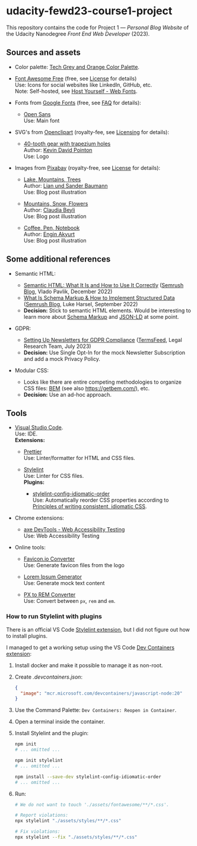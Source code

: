 # udacity-fewd23-course1-project

This repository contains the code for Project 1 — _Personal Blog Website_ of the Udacity Nanodegree _Front End Web Developer_ (2023).

## Sources and assets

- Color palette: [Tech Grey and Orange Color Palette](https://www.color-hex.com/color-palette/1010810).

- [Font Awesome Free](https://fontawesome.com/) (free, see [License](https://github.com/FortAwesome/Font-Awesome/blob/6.x/LICENSE.txt) for details)  
  Use: Icons for social websites like LinkedIn, GitHub, etc.  
  Note: Self-hosted, see [Host Yourself - Web Fonts](https://fontawesome.com/docs/web/setup/host-yourself/webfonts).

- Fonts from [Google Fonts](https://fonts.google.com/) (free, see [FAQ](https://developers.google.com/fonts/faq) for details):

  - [Open Sans](https://fonts.google.com/specimen/Open+Sans)  
    Use: Main font

- SVG's from [Openclipart](https://openclipart.org/) (royalty-fee, see [Licensing](https://openclipart.org/share) for details):

  - [40-tooth gear with trapezium holes](https://publicdomainvectors.org/en/free-clipart/Fourthy-tooth-cogwheel/47016.html)  
    Author: [Kevin David Pointon](https://openclipart.org/artist/Firkin)  
    Use: Logo

- Images from [Pixabay](https://pixabay.com/) (royalty-free, see [License](https://pixabay.com/service/terms/) for details):

  - [Lake, Mountains, Trees](https://pixabay.com/photos/lake-mountains-trees-alps-alpine-5933622/)  
    Author: <a href="https://pixabay.com/users/nature_brothers-19732775/?utm_source=link-attribution&utm_medium=referral&utm_campaign=image&utm_content=5933622">Lian und Sander Baumann</a>  
    Use: Blog post illustration

  - [Mountains, Snow, Flowers](https://pixabay.com/photos/mountains-snow-flowers-valley-1516733/)  
    Author: <a href="https://pixabay.com/users/narya-194384/?utm_source=link-attribution&utm_medium=referral&utm_campaign=image&utm_content=1516733">Claudia Beyli</a>  
    Use: Blog post illustration

  - [Coffee, Pen, Notebook](https://pixabay.com/photos/coffee-pen-notebook-open-notebook-2306471/)  
    Author: <a href="https://pixabay.com/users/engin_akyurt-3656355/?utm_source=link-attribution&utm_medium=referral&utm_campaign=image&utm_content=2306471">Engin Akyurt</a>  
    Use: Blog post illustration

## Some additional references

- Semantic HTML:

  - [Semantic HTML: What It Is and How to Use It Correctly](https://www.semrush.com/blog/semantic-html5-guide/) ([Semrush Blog](https://www.semrush.com/blog/), Vlado Pavlik, December 2022)
  - [What Is Schema Markup & How to Implement Structured Data](https://www.semrush.com/blog/what-is-schema-beginner-s-guide-to-structured-data/) ([Semrush Blog](https://www.semrush.com/blog/), Luke Harsel, September 2022)
  - **Decision:** Stick to semantic HTML elements. Would be interesting to learn more about [Schema Markup](https://schema.org/docs/schemas.html) and [JSON-LD](https://json-ld.org/) at some point.

- GDPR:

  - [Setting Up Newsletters for GDPR Compliance](https://www.termsfeed.com/blog/gdpr-email-newsletters/) ([TermsFeed](https://www.termsfeed.com/), Legal Research Team, July 2023)
  - **Decision:** Use Single Opt-In for the mock Newsletter Subscription and add a mock Privacy Policy.

- Modular CSS:

  - Looks like there are entire competing methodologies to organize CSS files: [BEM](https://en.bem.info/) (see also https://getbem.com/), etc.
  - **Decision:** Use an ad-hoc approach.

## Tools

- [Visual Studio Code](https://code.visualstudio.com/).  
  Use: IDE.  
  **Extensions:**

  - [Prettier](https://marketplace.visualstudio.com/items?itemName=esbenp.prettier-vscode)  
    Use: Linter/formatter for HTML and CSS files.

  - [Stylelint](https://marketplace.visualstudio.com/items?itemName=stylelint.vscode-stylelint)  
    Use: Linter for CSS files.  
    **Plugins:**

    - [stylelint-config-idiomatic-order ](https://github.com/ream88/stylelint-config-idiomatic-order)  
      Use: Automatically reorder CSS properties according to [Principles of writing consistent, idiomatic CSS](https://github.com/necolas/idiomatic-css#declaration-order).

- Chrome extensions:

  - [axe DevTools - Web Accessibility Testing](https://chrome.google.com/webstore/detail/axe-devtools-web-accessib/lhdoppojpmngadmnindnejefpokejbdd)  
    Use: Web Accessibility Testing

- Online tools:

  - [Favicon.io Converter](https://favicon.io/favicon-converter/)  
    Use: Generate favicon files from the logo

  - [Lorem Ipsum Generator](https://www.lipsum.com/feed/html)  
    Use: Generate mock text content

  - [PX to REM Converter](https://codebeautify.org/px-to-rem-converter)  
    Use: Convert between `px`, `rem` and `em`.

### How to run Stylelint with plugins

There is an official VS Code [Stylelint extension](https://marketplace.visualstudio.com/items?itemName=stylelint.vscode-stylelint), but I did not figure out how to install plugins.

I managed to get a working setup using the VS Code [Dev Containers extension](https://marketplace.visualstudio.com/items?itemName=ms-vscode-remote.remote-containers):

1. Install docker and make it possible to manage it as non-root.
2. Create _.devcontainers.json_:
   ```json
   {
     "image": "mcr.microsoft.com/devcontainers/javascript-node:20"
   }
   ```
3. Use the Command Palette: `Dev Containers: Reopen in Container`.
4. Open a terminal inside the container.
5. Install Stylelint and the plugin:

   ```bash
   npm init
   # ... omitted ...

   npm init stylelint
   # ... omitted ...

   npm install --save-dev stylelint-config-idiomatic-order
   # ... omitted ...
   ```

6. Run:

   ```bash
   # We do not want to touch './assets/fontawesome/**/*.css'.

   # Report violations:
   npx stylelint "./assets/styles/**/*.css"

   # Fix violations:
   npx stylelint --fix "./assets/styles/**/*.css"
   ```
